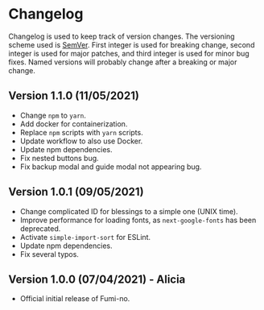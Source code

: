 # Changelog

Changelog is used to keep track of version changes. The versioning scheme used is [SemVer](https://semver.org/). First integer is used for breaking change, second integer is used for major patches, and third integer is used for minor bug fixes. Named versions will probably change after a breaking or major change.

## Version 1.1.0 (11/05/2021)

- Change `npm` to `yarn`.
- Add docker for containerization.
- Replace `npm` scripts with `yarn` scripts.
- Update workflow to also use Docker.
- Update npm dependencies.
- Fix nested buttons bug.
- Fix backup modal and guide modal not appearing bug.

## Version 1.0.1 (09/05/2021)

- Change complicated ID for blessings to a simple one (UNIX time).
- Improve performance for loading fonts, as `next-google-fonts` has been deprecated.
- Activate `simple-import-sort` for ESLint.
- Update npm dependencies.
- Fix several typos.

## Version 1.0.0 (07/04/2021) - Alicia

- Official initial release of Fumi-no.
